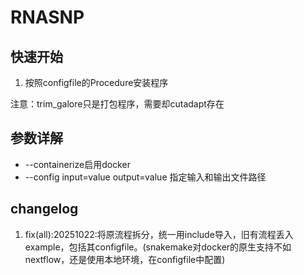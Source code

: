 # RNASNP

## 快速开始

1. 按照configfile的Procedure安装程序

注意：trim_galore只是打包程序，需要却cutadapt存在

## 参数详解

- --containerize启用docker
- --config input=value output=value 指定输入和输出文件路径

## changelog
1. fix(all):20251022:将原流程拆分，统一用include导入，旧有流程丢入example，包括其configfile。(snakemake对docker的原生支持不如nextflow，还是使用本地环境，在configfile中配置)